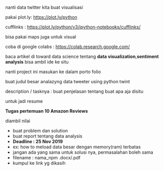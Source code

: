 nanti data twitter kita buat visualisasi 

pakai plot.ly: https://plot.ly/python

cufflinks : https://plot.ly/python/v3/ipython-notebooks/cufflinks/

bisa pakai maps juga untuk visual

coba di google colabs : https://colab.research.google.com/

baca artikel di toward data science tentang **data visualization**,**sentiment analysis** bisa ambil ide ke situ



nanti project ini masukan ke dalam porto folio

buat judul besar analazyng data tweeter using python twint

description / tasknya : buat penjelasan tentang buat apa aja disitu 

untuk jadi resume



**Tugas pertemuan 10 Amazon Reviews**

diambil nilai

- buat problem dan solution
- buat report tentang data analysis
- **Deadline : 25 Nov 2019**
- ex: how to meload data besar dengan memory(ram) terbatas
- jangan ada yang sama untuk solusi nya, permasalahan boleh sama
- filename : nama_npm .docx/.pdf
- kumpul ke link yg dikasih

